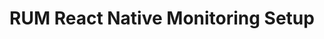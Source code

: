 ---
title: RUM React Native Monitoring Setup
type: multi-code-lang
external_redirect: /real_user_monitoring/mobile_and_tv_monitoring/react_native/setup/react
---